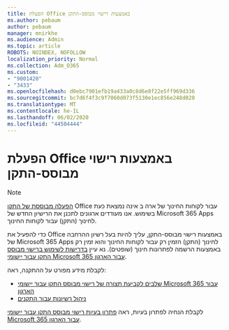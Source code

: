 ```yaml
---
title: הפעלת Office באמצעות רישוי מבוסס-התקן
ms.author: pebaum
author: pebaum
manager: mnirkhe
ms.audience: Admin
ms.topic: article
ROBOTS: NOINDEX, NOFOLLOW
localization_priority: Normal
ms.collection: Adm_O365
ms.custom:
- "9001420"
- "3433"
ms.openlocfilehash: d0ebc7901efb19a433a0c8d6e8f22e5ff969d336
ms.sourcegitcommit: bc7d6f4f3c9f7060d073f5130e1ec856e248d020
ms.translationtype: MT
ms.contentlocale: he-IL
ms.lasthandoff: 06/02/2020
ms.locfileid: "44504444"
---
```

# <a name="activating-office-using-device-based-licensing"></a>הפעלת Office באמצעות רישוי מבוסס-התקן

> [!NOTE]
> [הפעלה מבוססת של התקן](https://aka.ms/officedba) Office עבור לקוחות החינוך של ארה ב אינה נמצאת כעת בשימוש. אנו מעודדים ארגונים לתכנן את הרישיון החדש של Microsoft 365 Apps לחינוך (התקן) עבור לקוחות החינוך.

כדי להפעיל את Office באמצעות רישוי מבוסס-התקן, עליך להיות בעל רשיון ההרחבה של Microsoft 365 Apps לחינוך (התקן) הזמין רק עבור לקוחות החינוך והוא זמין רק באמצעות הרשמה לפתרונות חינוך (שופטים). נא עיין [בדרישות לשימוש ברישוי מבוסס התקן עבור יישומי Microsoft 365 עבור הארגון](https://docs.microsoft.com/deployoffice/device-based-licensing#requirements-for-using-device-based-licensing-for-microsoft-365-apps-for-enterprise).


לקבלת מידע מפורט על ההתקנה, ראה:

- [שלבים לקביעת תצורה של רישוי מבוסס התקן עבור יישומי Microsoft 365 עבור הארגון](https://docs.microsoft.com/deployoffice/device-based-licensing#steps-to-configure-device-based-licensing-for-microsoft-365-apps-for-enterprise)
- [ניהול רשיונות עבור התקנים](https://docs.microsoft.com/microsoft-365/admin/misc/manage-licenses-for-devices)

לקבלת הנחיה לפתרון בעיות, ראה [פתרון בעיות רישוי מבוסס התקן עבור יישומי Microsoft 365 עבור הארגון](https://docs.microsoft.com/deployoffice/device-based-licensing#troubleshoot-device-based-licensing-for-microsoft-365-apps-for-enterprise).
